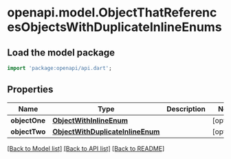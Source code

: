 # openapi.model.ObjectThatReferencesObjectsWithDuplicateInlineEnums

## Load the model package
```dart
import 'package:openapi/api.dart';
```

## Properties
Name | Type | Description | Notes
------------ | ------------- | ------------- | -------------
**objectOne** | [**ObjectWithInlineEnum**](ObjectWithInlineEnum.md) |  | [optional] 
**objectTwo** | [**ObjectWithDuplicateInlineEnum**](ObjectWithDuplicateInlineEnum.md) |  | [optional] 

[[Back to Model list]](../README.md#documentation-for-models) [[Back to API list]](../README.md#documentation-for-api-endpoints) [[Back to README]](../README.md)


